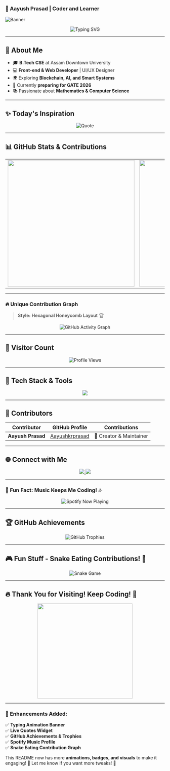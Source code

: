 

### **🚀 Aayush Prasad | Coder and Learner**  

![Banner](https://i.pinimg.com/originals/bc/64/ec/bc64eca2ac244d7886d5da39ebcf13a7.gif)  

<div align="center">
  <img src="https://readme-typing-svg.herokuapp.com?font=Fira+Code&weight=600&size=30&pause=1000&color=00FFFF&width=1000&lines=Hey%2C+I'm+Aayush+Prasad!+%F0%9F%91%8B;Web+Developer+%7C+UI%2FUX+Designer+%7C+Blockchain+Explorer;Passionate+about+Technology+%26+Mathematics;Let's+Build+Something+Awesome!+%F0%9F%9A%80" alt="Typing SVG" />
</div>  

---

## 📌 **About Me**  

- 🎓 **B.Tech CSE** at Assam Downtown University  
- 💻 **Front-end & Web Developer** | UI/UX Designer  
- 🌍 Exploring **Blockchain, AI, and Smart Systems**  
- 🎯 Currently **preparing for GATE 2026**  
- 📚 Passionate about **Mathematics & Computer Science**  

---

## ✨ **Today's Inspiration**  

<div align="center">
  <img src="https://quotes-github-readme.vercel.app/api?type=horizontal&theme=radical" alt="Quote"/>
</div>  

---

## 📊 **GitHub Stats & Contributions**  

<table>
  <tr>
    <td>
      <img src="https://github-readme-stats.vercel.app/api?username=Aayushkrprasad&show_icons=true&theme=radical" width="400px" />
    </td>
    <td>
      <img src="https://github-readme-streak-stats.herokuapp.com/?user=Aayushkrprasad&theme=radical" width="400px" />
    </td>
  </tr>
</table>  

---

### 🔥 **Unique Contribution Graph**  

> **Style:** **Hexagonal Honeycomb Layout** 🏆  

<div align="center">
  <img src="https://github-readme-activity-graph.vercel.app/graph?username=Aayushkrprasad&bg_color=0f0f0f&color=00e6e6&line=00e6e6&point=ffffff&area=true&area_color=00e6e6&hide_border=true" alt="GitHub Activity Graph"/>
</div>  

---

## 🔢 **Visitor Count**  

<div align="center">
  <img src="https://komarev.com/ghpvc/?username=Aayushkrprasad&color=brightgreen&style=for-the-badge" alt="Profile Views"/>
</div>  

---

## 🚀 **Tech Stack & Tools**  

<div align="center">
  <img src="https://skillicons.dev/icons?i=html,css,js,react,tailwind,solidity,mongodb,nodejs,express,java,git,github,figma" />
</div>  

---

## 👥 **Contributors**  

| Contributor      | GitHub Profile                                   | Contributions   |
|-----------------|-------------------------------------------------|----------------|
| **Aayush Prasad** | [Aayushkrprasad](https://github.com/Aayushkrprasad) | 🚀 Creator & Maintainer |

---

## 🌐 **Connect with Me**  

<div align="center">
  <a href="https://www.linkedin.com/in/aayush-kumar-prasad-5108982b4/" target="_blank">
    <img src="https://img.shields.io/badge/LinkedIn-Aayush-blue?logo=linkedin&style=for-the-badge" />
  </a>
  <a href="https://github.com/Aayushkrprasad" target="_blank">
    <img src="https://img.shields.io/badge/GitHub-Aayushkrprasad-black?logo=github&style=for-the-badge" />
  </a>
</div>  

---

### **🎵 Fun Fact: Music Keeps Me Coding!** 🎶  

<div align="center">
  <img src="https://spotify-github-profile.vercel.app/api/view?uid=31hb6unbbwmcqxsfdut4liqh6q5m&cover_image=true&theme=default&show_offline=false&background_color=121212&bar_color=53b14f&bar_color_cover=false" alt="Spotify Now Playing"/>
</div>  

---

## 🏆 **GitHub Achievements**  

<div align="center">
  <img src="https://github-profile-trophy.vercel.app/?username=Aayushkrprasad&theme=radical&no-frame=true&column=4" alt="GitHub Trophies"/>
</div>  

---

## 🎮 **Fun Stuff - Snake Eating Contributions!** 🐍  

<div align="center">
  <img src="https://raw.githubusercontent.com/Aayushkrprasad/Aayushkrprasad/output/github-contribution-grid-snake.svg" alt="Snake Game"/>
</div>  

---

## 🔥 **Thank You for Visiting! Keep Coding!** 💙  

<div align="center">
  <img src="https://media.tenor.com/6LQZGT7OqHIAAAAC/github.gif" width="300px"/>
</div>  

---

### **🚀 Enhancements Added:**  
✅ **Typing Animation Banner**  
✅ **Live Quotes Widget**  
✅ **GitHub Achievements & Trophies**  
✅ **Spotify Music Profile**  
✅ **Snake Eating Contribution Graph**  

This README now has more **animations, badges, and visuals** to make it engaging! 🎨 Let me know if you want more tweaks! 🚀
